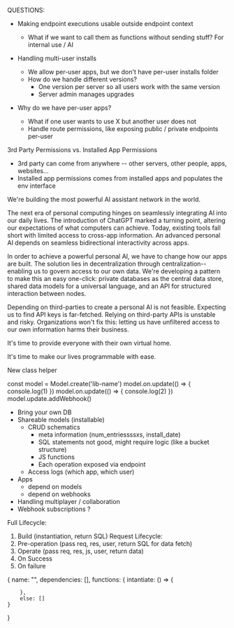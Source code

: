 QUESTIONS:

- Making endpoint executions usable outside endpoint context

  - What if we want to call them as functions without sending stuff? For internal use / AI

- Handling multi-user installs

  - We allow per-user apps, but we don't have per-user installs folder
  - How do we handle different versions?
    - One version per server so all users work with the same version
    - Server admin manages upgrades

- Why do we have per-user apps?
  - What if one user wants to use X but another user does not
  - Handle route permissions, like exposing public / private endpoints per-user

3rd Party Permissions vs. Installed App Permissions

- 3rd party can come from anywhere -- other servers, other people, apps, websites...
- Installed app permissions comes from installed apps and populates the env interface

We're building the most powerful AI assistant network in the world.

The next era of personal computing hinges on seamlessly integrating AI into our daily lives. The introduction of ChatGPT marked a turning point, altering our expectations of what computers can achieve. Today, existing tools fall short with limited access to cross-app information. An advanced personal AI depends on seamless bidirectional interactivity across apps.

In order to achieve a powerful personal AI, we have to change how our apps are built. The solution lies in decentralization through centralization-- enabling us to govern access to our own data. We're developing a pattern to make this an easy one-click: private databases as the central data store, shared data models for a universal language, and an API for structured interaction between nodes.

Depending on third-parties to create a personal AI is not feasible. Expecting us to find API keys is far-fetched. Relying on third-party APIs is unstable and risky. Organizations won't fix this: letting us have unfiltered access to our own information harms their business.

It's time to provide everyone with their own virtual home.

It's time to make our lives programmable with ease.

New class helper

const model = Model.create('lib-name')
model.on.update(() => { console.log(1) })
model.on.update(() => { console.log(2) })
model.update.addWebhook()

- Bring your own DB
- Shareable models (installable)
  - CRUD schematics
    - meta information (num_entriessssxs, install_date)
    - SQL statements not good, might require logic (like a bucket structure)
    - JS functions
    - Each operation exposed via endpoint
  - Access logs (which app, which user)
- Apps
  - depend on models
  - depend on webhooks
- Handling multiplayer / collaboration
- Webhook subscriptions ?

Full Lifecycle:

1. Build (instantiation, return SQL)
   Request Lifecycle:
2. Pre-operation (pass req, res, user, return SQL for data fetch)
3. Operate (pass req, res, js, user, return data)
4. On Success
5. On failure

{
name: "",
dependencies: [],
functions: {
intantiate: () => {

        },
        else: []
    }

}
